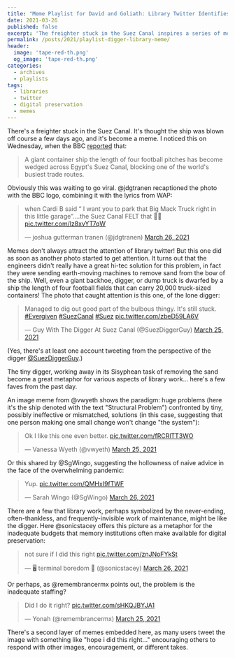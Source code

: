 ```yaml
---
title: "Meme Playlist for David and Goliath: Library Twitter Identifies with the Tiny Digger"
date: 2021-03-26
published: false
excerpt: 'The freighter stuck in the Suez Canal inspires a series of memes on Library Twitter.'
permalink: /posts/2021/playlist-digger-library-meme/
header:
  image: 'tape-red-th.png'
  og_image: 'tape-red-th.png'
categories:
  - archives
  - playlists
tags:
  - libraries
  - twitter
  - digital preservation
  - memes
---
```


There's a freighter stuck in the Suez Canal. It's thought the ship was blown off 
course a few days ago, and it's become a meme. I noticed this on Wednesday, when the BBC [reported](https://www.bbc.com/news/world-middle-east-56505413) that: 

> A giant container ship the length of four football pitches has become wedged across Egypt's Suez Canal, blocking one of the world's busiest trade routes.

Obviously this was waiting to go viral. @jdgtranen recaptioned the photo
with the BBC logo, combining it with the lyrics from WAP:

<blockquote class="twitter-tweet"><p lang="en" dir="ltr">when Cardi B said “ I want you to park that Big Mack Truck right in this little garage”....the Suez Canal FELT that 😤😤 <a href="https://t.co/lz8xvYT7qW">pic.twitter.com/lz8xvYT7qW</a></p>&mdash; joshua gutterman tranen (@jdgtranen) <a href="https://twitter.com/jdgtranen/status/1375276456373288960?ref_src=twsrc%5Etfw">March 26, 2021</a></blockquote> <script async src="https://platform.twitter.com/widgets.js" charset="utf-8"></script>

Memes don't always attract the attention
of library twitter! But this one did as soon as another photo started to get attention. 
It turns out that the engineers didn't really have a great hi-tec solution for this problem, 
in fact they were sending earth-moving machines to remove sand from the bow of the
ship. Well, even a giant backhoe, digger, or dump truck is dwarfed by a ship the 
length of four football fields that can carry 20,000 truck-sized containers! The 
photo that caught attention is this one, of the lone digger:

<blockquote class="twitter-tweet"><p lang="en" dir="ltr">Managed to dig out good part of the bulbous thingy. It&#39;s still stuck. <a href="https://twitter.com/hashtag/Evergiven?src=hash&amp;ref_src=twsrc%5Etfw">#Evergiven</a> <a href="https://twitter.com/hashtag/SuezCanal?src=hash&amp;ref_src=twsrc%5Etfw">#SuezCanal</a> <a href="https://twitter.com/hashtag/Suez?src=hash&amp;ref_src=twsrc%5Etfw">#Suez</a> <a href="https://t.co/zbeD59LA6V">pic.twitter.com/zbeD59LA6V</a></p>&mdash; Guy With The Digger At Suez Canal (@SuezDiggerGuy) <a href="https://twitter.com/SuezDiggerGuy/status/1375025667503501312?ref_src=twsrc%5Etfw">March 25, 2021</a></blockquote> <script async src="https://platform.twitter.com/widgets.js" charset="utf-8"></script>

(Yes, there's at least one account tweeting from the perspective of the digger [@SuezDiggerGuy](https://twitter.com/SuezDiggerGuy/).) 

The tiny digger, working away in its Sisyphean task of removing the sand become a great metaphor for 
various aspects of library work... here's a few faves from the past day.

An image meme from @vwyeth shows the paradigm: huge problems (here it's the 
ship denoted with the text "Structural Problem") confronted by tiny, possibly 
ineffective or mismatched, solutions (in this case, suggesting that one 
person making one small change won't change "the system"):

<blockquote class="twitter-tweet"><p lang="en" dir="ltr">Ok I like this one even better. <a href="https://t.co/fRCRlTT3WO">pic.twitter.com/fRCRlTT3WO</a></p>&mdash; Vanessa Wyeth (@vwyeth) <a href="https://twitter.com/vwyeth/status/1375104042897178624?ref_src=twsrc%5Etfw">March 25, 2021</a></blockquote> <script async src="https://platform.twitter.com/widgets.js" charset="utf-8"></script>

Or this shared by @SgWingo, suggesting the hollowness of naive advice
in the face of the overwhelming pandemic:

<blockquote class="twitter-tweet"><p lang="und" dir="ltr">Yup. <a href="https://t.co/QMHxI9fTWF">pic.twitter.com/QMHxI9fTWF</a></p>&mdash; Sarah Wingo (@SgWingo) <a href="https://twitter.com/SgWingo/status/1375285799160225802?ref_src=twsrc%5Etfw">March 26, 2021</a></blockquote> <script async src="https://platform.twitter.com/widgets.js" charset="utf-8"></script>

There are a few that  library work, perhaps symbolized by the never-ending, often-thankless, and 
frequently-invisible work of maintenance, might be like the digger. 
Here @sonicstacey offers this picture as a metaphor for the inadequate
budgets that memory institutions often make available for digital preservation: 

<blockquote class="twitter-tweet"><p lang="en" dir="ltr">not sure if I did this right <a href="https://t.co/znJNoFYkSt">pic.twitter.com/znJNoFYkSt</a></p>&mdash; 🖥 terminal boredom 💾 (@sonicstacey) <a href="https://twitter.com/sonicstacey/status/1375362934545608704?ref_src=twsrc%5Etfw">March 26, 2021</a></blockquote> <script async src="https://platform.twitter.com/widgets.js" charset="utf-8"></script>

Or perhaps, as @remembrancermx points out, the problem is the inadequate staffing?

<blockquote class="twitter-tweet"><p lang="en" dir="ltr">Did I do it right? <a href="https://t.co/sHKQJBYJA1">pic.twitter.com/sHKQJBYJA1</a></p>&mdash; Yonah (@remembrancermx) <a href="https://twitter.com/remembrancermx/status/1375185541046538241?ref_src=twsrc%5Etfw">March 25, 2021</a></blockquote> <script async src="https://platform.twitter.com/widgets.js" charset="utf-8"></script>

There's a second layer of memes embedded here, as many users tweet the image 
with something like "hope i did this right..." encouraging others to respond
with other images, encouragement, or different takes. 